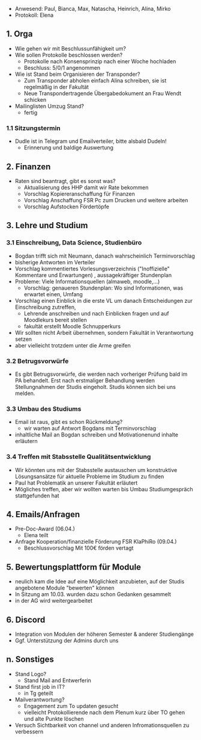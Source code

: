 ---
---

* Anwesend: Paul, Bianca, Max, Natascha, Heinrich, Alina, Mirko
* Protokoll: Elena

## 1. Orga
 * Wie gehen wir mit Beschlussunfähigkeit um?
 * Wie sollen Protokolle beschlossen werden?
   * Protokolle nach Konsensprinzip nach einer Woche hochladen
   * Beschluss: 5/0/1 angenommen
 * Wie ist Stand beim Organisieren der Transponder?
   * Zum Transponder abholen einfach Alina schreiben, sie ist regelmäßig in der Fakultät
   * Neue Transpondertragende Übergabedokument an Frau Wendt schicken
 * Mailinglisten Umzug Stand?
   * fertig

### 1.1 Sitzungstermin
 * Dudle ist in Telegram und Emailverteiler, bitte alsbald Dudeln!
   * Erinnerung und baldige Auswertung

## 2. Finanzen
 * Raten sind beantragt, gibt es sonst was?
   * Aktualisierung des HHP damit wir Rate bekommen
   * Vorschlag Kopiereranschaffung für Finanzen
   * Vorschlag Anschaffung FSR Pc zum Drucken und weitere arbeiten
   * Vorschlag Aufstocken Fördertöpfe

## 3. Lehre und Studium

### 3.1 Einschreibung, Data Science, Studienbüro
 * Bogdan trifft sich mit Neumann, danach wahrscheinlich Terminvorschlag
 * bisherige Antworten im Verteiler
 * Vorschlag kommentiertes Vorlesungsverzeichnis ("Inoffizielle" Kommentare und Erwartungen) , aussagekräftiger Stundenplan
 * Probleme: Viele Informationsquellen (almaweb, moodle,...)
   * Vorschlag: genaueren Stundenplan: Wo sind Informationen, was erwartet einen, Umfang
 * Vorschlag einen Einblick in die erste VL um danach Entscheidungen zur Einschreibung zutreffen,
   * Lehrende anschreiben und nach Einblicken fragen und auf Moodlekurs bereit stellen
   * fakultät erstellt Moodle Schnupperkurs
  * Wir sollten nicht Arbeit übernehmen, sondern Fakultät in Verantwortung setzen
  * aber vielleicht trotzdem unter die Arme greifen


### 3.2 Betrugsvorwürfe
 * Es gibt Betrugsvorwürfe, die werden nach vorheriger Prüfung bald im PA behandelt. Erst nach erstmaliger Behandlung werden Stellungnahmen der Studis eingeholt. Studis können sich bei uns melden.

### 3.3 Umbau des Studiums
 * Email ist raus, gibt es schon Rückmeldung?
   * wir warten auf Antwort Bogdans mit Terminvorschlag
 * inhaltliche Mail an Bogdan schreiben und Motivationenund inhalte erläutern

### 3.4 Treffen mit Stabsstelle Qualitätsentwicklung
 * Wir könnten uns mit der Stabsstelle austauschen um konstruktive Lösungsansätze für aktuelle Probleme im Studium zu finden
 * Paul hat Problematik an unserer Fakultät erläutert
 * Mögliches treffen, aber wir wollten warten bis Umbau Studiumgespräch stattgefunden hat

## 4. Emails/Anfragen
 * Pre-Doc-Award (06.04.)
   * Elena teilt
 * Anfrage Kooperation/finanzielle Förderung FSR KlaPhiRo (09.04.)
    * Beschlussvorschlag Mit 100€ förden vertagt

## 5. Bewertungsplattform für Module
 * neulich kam die Idee auf eine Möglichkeit anzubieten, auf der Studis angebotene Module "bewerten" können
 * In Sitzung am 10.03. wurden dazu schon Gedanken gesammelt
 * in der AG wird weitergearbeitet

## 6. Discord
 * Integration von Modulen der höheren Semester & anderer Studiengänge
 * Ggf. Unterstützung der Admins durch uns

## n. Sonstiges
 * Stand Logo?
   * Stand Mail and Entwerferin
 * Stand first job in IT?
   * in Tg geteilt
 * Mailverantwortung?
   * Engagement zum To updaten gesucht
   * vielleicht Protokollierende nach dem Plenum kurz über TO gehen und alte Punkte löschen
 * Versuch Sichtbarkeit von channel und anderen Infromationsquellen zu verbessern
